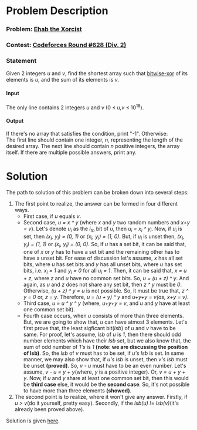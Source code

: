 # Problem Description

### Problem: [Ehab the Xorcist](https://codeforces.com/contest/1325/problem/D)
### Contest: [Codeforces Round #628 (Div. 2)](https://codeforces.com/contest/1325)
### Statement
Given 2 integers *u* and *v*, find the shortest array such that [bitwise-xor](https://en.wikipedia.org/wiki/Bitwise_operation#XOR) of its elements is *u*, and the sum of its elements is *v*.

#### Input
The only line contains 2 integers *u* and *v* (0 ≤ *u,v* ≤ 10<sup>18</sup>).

#### Output
If there's no array that satisfies the condition, print "-1". Otherwise:  
The first line should contain one integer, *n*, representing the length of the desired array. The next line should contain *n* positive integers, the array itself. If there are multiple possible answers, print any.

# Solution
The path to solution of this problem can be broken down into several steps:  
1. The first point to realize, the answer can be formed in four different ways.
	- First case, if *u* equals *v*.
	- Second case, *u = x ^ y* (where *x* and *y* two random numbers and *x+y = v*). Let's denote *u<sub>i</sub>* as the *i<sub>th</sub>* bit of *u*, then *u<sub>i</sub> = x<sub>i</sub> ^ y<sub>i</sub>*. Now, if *u<sub>i</sub>* is set, then *(x<sub>i</sub>, y<sub>i</sub>) = (0, 1)* or *(x<sub>i</sub>, y<sub>i</sub>) = (1, 0)*. But, if *u<sub>i</sub>* is unset then, *(x<sub>i</sub>, y<sub>i</sub>) = (1, 1)* or *(x<sub>i</sub>, y<sub>i</sub>) = (0, 0)*. So, if *u* has a set bit, it can be said that, one of *x* or *y* has to have a set bit and the remaining other has to have a unset bit. For ease of discussion let's assume, *x* has all set bits, where *u* has set bits and *y* has all unset bits, where *u* has set bits, i.e. *x<sub>i</sub> = 1* and *y<sub>i</sub> = 0* for all *u<sub>i</sub> = 1*. Then, it can be said that, *x = u + z*, where *z* and *u* have no common set bits. So, *u = (u + z) ^ y*. And again, as *u* and *z* does not share any set bit, then *z ^ y* must be *0*. Otherwise, *(u + z) ^ y = u* is not possible. So, it must be true that, *z ^ y = 0* or, *z = y*. Therefore, *u = (u + y) ^ y* and *u+y+y = v(as, x+y = v)*.
	- Third case, *u = u ^ y ^ y* (where, *u+y+y = v*, and *u* and *y* have at least one common set bit).
	- Fourth case occurs, when *u* consists of more than three elements. But, we are going to show that, *u* can have atmost 3 elements. Let's first prove that, the least sigficant bit(*lsb*) of *u* and *v* have to be same. For proof, let's assume, *lsb* of *u* is *1*, then there should odd number elements which have their *lsb* set, but we also know that, the sum of odd number of *1's* is *1* **(note: we are discussing the position of lsb)**. So, the *lsb* of *v* must has to be set, if *u's* *lsb* is set. In same manner, we may also show that, if *u's* *lsb* is unset, then *v's* *lsb* must be unset **(proved)**. So, *v - u* must have to be an even number. Let's assume, *v - u = y + y*(where, *y* is a positive integer). Or, *v = u + y + y*. Now, if *u* and *y* share at least one common set bit, then this would be **third case** else, it would be the **second case**. So, it's not possible to have more than three elements **(showed)**.
2. The second point is to realize, where it won't give any answer. Firstly, if *u > v*(do it yourself, pretty easy). Secondly, if the *lsb(u) != lsb(v)*(it's already been proved above).  

Solution is given [here](Solution.py).